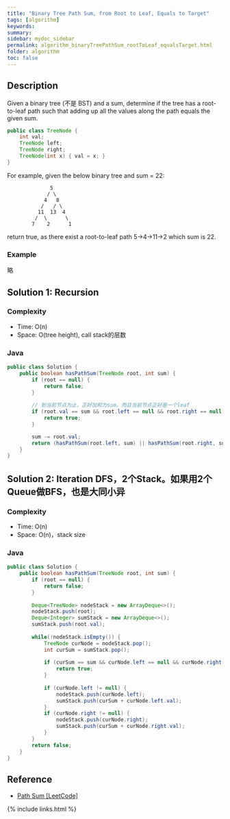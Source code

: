 ```yaml
---
title: "Binary Tree Path Sum, from Root to Leaf, Equals to Target"
tags: [algorithm]
keywords:
summary:
sidebar: mydoc_sidebar
permalink: algorithm_binaryTreePathSum_rootToLeaf_equalsTarget.html
folder: algorithm
toc: false
---
```


## Description
Given a binary tree (不是 BST) and a sum, 
determine if the tree has a root-to-leaf path such that adding up all the values along the path equals the given sum.
```java
public class TreeNode {
    int val;
    TreeNode left;
    TreeNode right;
    TreeNode(int x) { val = x; }
}
```
For example, given the below binary tree and sum = 22:
```
              5
             / \
            4   8
           /   / \
          11  13  4
         /  \      \
        7    2      1
```
return true, as there exist a root-to-leaf path 5->4->11->2 which sum is 22.

### Example
略

## Solution 1: Recursion

### Complexity
* Time: O(n)
* Space: O(tree height), call stack的层数

### Java
```java
public class Solution {
    public boolean hasPathSum(TreeNode root, int sum) {
        if (root == null) {
            return false;
        }
        
        // 到当前节点为止，正好加和为sum。而且当前节点正好是一个leaf
        if (root.val == sum && root.left == null && root.right == null) {
            return true;
        }

        sum -= root.val;
        return (hasPathSum(root.left, sum) || hasPathSum(root.right, sum));
    }
}
```

## Solution 2: Iteration DFS，2个Stack。如果用2个Queue做BFS，也是大同小异

### Complexity
* Time: O(n)
* Space: O(n)，stack size

### Java
```java
public class Solution {
    public boolean hasPathSum(TreeNode root, int sum) {
        if (root == null) {
            return false;
        }
        
        Deque<TreeNode> nodeStack = new ArrayDeque<>();
        nodeStack.push(root);
        Deque<Integer> sumStack = new ArrayDeque<>();
        sumStack.push(root.val);
        
        while(!nodeStack.isEmpty()) {
            TreeNode curNode = nodeStack.pop();
            int curSum = sumStack.pop();
            
            if (curSum == sum && curNode.left == null && curNode.right == null) {
                return true;
            }
            
            if (curNode.left != null) {
                nodeStack.push(curNode.left);
                sumStack.push(curSum + curNode.left.val);
            }
            if (curNode.right != null) {
                nodeStack.push(curNode.right);
                sumStack.push(curSum + curNode.right.val);
            }
        }
        return false;
    }
}
```

## Reference
* [Path Sum [LeetCode]]()

{% include links.html %}
